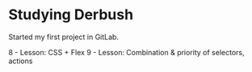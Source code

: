 # Studying Derbush
Started my first project in GitLab.

8 - Lesson: CSS + Flex
9 - Lesson: Combination & priority of selectors, actions